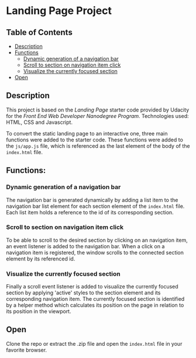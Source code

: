 # Landing Page Project

## Table of Contents

* [Description](#description)
* [Functions](#functions)
  * [Dynamic generation of a navigation bar](#Dynamic-generation-of-a-navigation-bar)
  * [Scroll to section on navigation item click](#Scroll-to_section-on-navigation-item-click)
  * [Visualize the currently focused section](#Visualize-the-currently-focused-section)
* [Open](#open)

## Description
This project is based on the *Landing Page* starter code provided by Udacity for the *Front End Web Developer Nanodegree Program*.
Technologies used: HTML, CSS and Javascript.

To convert the static landing page to an interactive one, three main functions were added to the starter code.
These functions were added to the `js/app.js` file, which is referenced as the last element of the body of the `index.html` file.

## Functions:
### Dynamic generation of a navigation bar
  The navigation bar is generated dynamically by adding a list item to the navigation bar list element for each section element of the `index.html` file.
  Each list item holds a reference to the id of its corresponding section.

### Scroll to section on navigation item click
  To be able to scroll to the desired section by clicking on an navigation item, an event listener is added to the navigation bar. When a click on a navigation item is registered, the window scrolls to the connected section element by its referenced id.

### Visualize the currently focused section
  Finally a scroll event listener is added to visualize the currently focused section by applying 'active' styles to the section element and its corresponding navigation item. The currently focused section is identified by a helper method which calculates its position on the page in relation to its position in the viewport.

## Open
Clone the repo or extract the .zip file and open the `index.html` file in your favorite browser.